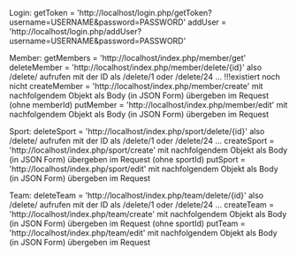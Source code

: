 Login:
getToken = 'http://localhost/login.php/getToken?username=USERNAME&password=PASSWORD'
addUser = 'http://localhost/login.php/addUser?username=USERNAME&password=PASSWORD'

Member:
getMembers = 'http://localhost/index.php/member/get'
deleteMember = 'http://localhost/index.php/member/delete/{id}' also /delete/ aufrufen mit der ID als /delete/1 oder /delete/24 ...
!!!existiert noch nicht createMember = 'http://localhost/index.php/member/create' mit nachfolgendem Objekt als Body (in JSON Form) übergeben im Request (ohne memberId)
putMember = 'http://localhost/index.php/member/edit' mit nachfolgendem Objekt als Body (in JSON Form) übergeben im Request

Sport:
deleteSport = 'http://localhost/index.php/sport/delete/{id}' also /delete/ aufrufen mit der ID als /delete/1 oder /delete/24 ...
createSport = 'http://localhost/index.php/sport/create' mit nachfolgendem Objekt als Body (in JSON Form) übergeben im Request (ohne sportId)
putSport = 'http://localhost/index.php/sport/edit' mit nachfolgendem Objekt als Body (in JSON Form) übergeben im Request

Team:
deleteTeam = 'http://localhost/index.php/team/delete/{id}' also /delete/ aufrufen mit der ID als /delete/1 oder /delete/24 ...
createTeam = 'http://localhost/index.php/team/create' mit nachfolgendem Objekt als Body (in JSON Form) übergeben im Request (ohne sportId)
putTeam = 'http://localhost/index.php/team/edit' mit nachfolgendem Objekt als Body (in JSON Form) übergeben im Request